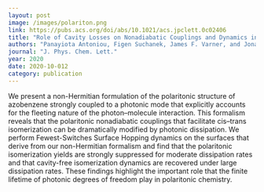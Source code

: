 ```yaml
---
layout: post
image: /images/polariton.png
link: https://pubs.acs.org/doi/abs/10.1021/acs.jpclett.0c02406
title: "Role of Cavity Losses on Nonadiabatic Couplings and Dynamics in Polaritonic Chemistry" 
authors: "Panayiota Antoniou, Figen Suchanek, James F. Varner, and Jonathan J. Foley IV" 
journal: "J. Phys. Chem. Lett."
year: 2020
date: 2020-10-012
category: publication
---
```

We present a non-Hermitian formulation of the polaritonic structure of azobenzene strongly 
coupled to a photonic mode that explicitly accounts for the fleeting nature of the 
photon–molecule interaction. This formalism reveals that the polaritonic nonadiabatic 
couplings that facilitate cis–trans isomerization can be dramatically modified by photonic 
dissipation. We perform Fewest-Switches Surface Hopping dynamics on the surfaces that derive 
from our non-Hermitian formalism and find that the polaritonic isomerization yields are strongly 
suppressed for moderate dissipation rates and that cavity-free isomerization dynamics are recovered 
under large dissipation rates. These findings highlight the important role that the finite lifetime 
of photonic degrees of freedom play in polaritonic chemistry.
